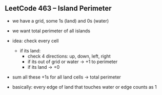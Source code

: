 ## LeetCode 463 – Island Perimeter

- we have a grid, some 1s (land) and 0s (water)  
- we want total perimeter of all islands  

- idea: check every cell  
  - if its land:  
    - check 4 directions: up, down, left, right  
    - if its out of grid or water → +1 to perimeter  
    - if its land → +0  

- sum all these +1s for all land cells → total perimeter  
- basically: every edge of land that touches water or edge counts as 1
